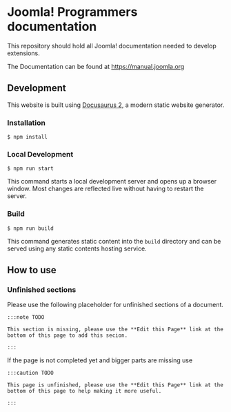# Joomla! Programmers documentation

This repository should hold all Joomla! documentation needed to develop extensions.

The Documentation can be found at https://manual.joomla.org

## Development

This website is built using [Docusaurus 2](https://docusaurus.io/), a modern static website generator.

### Installation

```
$ npm install
```

### Local Development

```
$ npm run start
```

This command starts a local development server and opens up a browser window. Most changes are reflected live without having to restart the server.

### Build

```
$ npm run build
```

This command generates static content into the `build` directory and can be served using any static contents hosting service.



## How to use

### Unfinished sections

Please use the following placeholder for unfinished sections of a document.

```
:::note TODO
 
This section is missing, please use the **Edit this Page** link at the bottom of this page to add this secion.
 
:::
```

If the page is not completed yet and bigger parts are missing use

```
:::caution TODO

This page is unfinished, please use the **Edit this Page** link at the bottom of this page to help making it more useful.

:::
```
